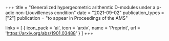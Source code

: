 +++
title = "Generalized hypergeometric arithemtic D-modules under a p-adic non-Liouvilleness condition"
date = "2021-09-02"
publication_types = ["2"]
publication = "to appear in Proceedings of the AMS"

links = [ { icon_pack = 'ai', icon = 'arxiv', name = 'Preprint', url = 'https://arxiv.org/abs/1901.03488' } ]
+++
